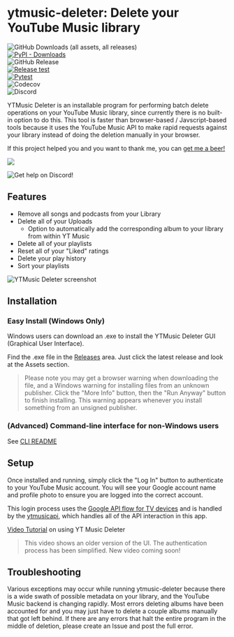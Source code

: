 # ytmusic-deleter: Delete your YouTube Music library
![GitHub Downloads (all assets, all releases)](https://img.shields.io/github/downloads/apastel/ytmusic-deleter/total?label=.exe%20Downloads)  
[![PyPI - Downloads](https://img.shields.io/pypi/dm/ytmusic-deleter?logo=pypi&logoColor=yellow&label=PyPI%20Downloads)](https://pypi.org/project/ytmusic-deleter/)  
![GitHub Release](https://img.shields.io/github/v/release/apastel/ytmusic-deleter)  
[![Release test](https://github.com/apastel/ytmusic-deleter/actions/workflows/test-exe.yml/badge.svg)](https://github.com/apastel/ytmusic-deleter/actions/workflows/test-exe.yml)  
[![Pytest](https://github.com/apastel/ytmusic-deleter/actions/workflows/pytest.yml/badge.svg)](https://github.com/apastel/ytmusic-deleter/actions/workflows/pytest.yml)  
![Codecov](https://img.shields.io/codecov/c/github/apastel/ytmusic-deleter?color=green)  
![Discord](https://img.shields.io/discord/1156973782741827686?logo=discord)

YTMusic Deleter is an installable program for performing batch delete operations on your YouTube Music library, since
currently there is no built-in option to do this. This tool is faster than browser-based / Javscript-based tools because
it uses the YouTube Music API to make rapid requests against your library instead of doing the deletion manually in your browser.

If this project helped you and you want to thank me, you can <a href="https://www.buymeacoffee.com/jewbix.cube">get me a beer!</a>

<a href="https://www.buymeacoffee.com/jewbix.cube"><img src="https://img.buymeacoffee.com/button-api/?text=Buy me a beer&emoji=🍻&slug=jewbix.cube&button_colour=FFDD00&font_colour=000000&font_family=Arial&outline_colour=000000&coffee_colour=ffffff"></a>

![Get help on Discord!](https://invidget.switchblade.xyz/M9t5H8njrM)


Features
--------
* Remove all songs and podcasts from your Library
* Delete all of your Uploads
  * Option to automatically add the corresponding album to your library from within YT Music
* Delete all of your playlists
* Reset all of your "Liked" ratings
* Delete your play history
* Sort your playlists

![YTMusic Deleter screenshot](https://i.imgur.com/ZmGl58E.gif)  

## Installation
### Easy Install (Windows Only)
Windows users can download an .exe to install the YTMusic Deleter GUI (Graphical User Interface).

Find the .exe file in the [Releases](https://github.com/apastel/ytmusic-deleter/releases) area. Just click the latest release and look at the Assets section.  
> Please note you may get a browser warning when downloading the file, and a Windows warning for installing files from an unknown publisher. Click the "More Info" button, then the "Run Anyway" button to finish installing. This warning appears whenever you install something from an unsigned publisher.

### (Advanced) Command-line interface for non-Windows users
See [CLI README](cli/README.md) 

## Setup
Once installed and running, simply click the "Log In" button to authenticate to your YouTube Music account.
You will see your Google account name and profile photo to ensure you are logged into the correct account.

This login process uses the [Google API flow for TV devices](https://developers.google.com/youtube/v3/guides/auth/devices)
and is handled by the [ytmusicapi](https://ytmusicapi.readthedocs.io/en/stable/setup/oauth.html), which handles all of the
API interaction in this app.

[Video Tutorial](https://youtu.be/f4RTUZ6kLUI?si=Rh_qzc21LS3xuw-e&t=60) on using YT Music Deleter
> This video shows an older version of the UI. The authentication process has been simplified. New video coming soon!


## Troubleshooting
Various exceptions may occur while running ytmusic-deleter because there is a wide swath of possible metadata on your library, and the YouTube Music backend is changing rapidly. Most errors deleting albums have been accounted for and you may just have to delete a couple albums manually that got left behind. If there are any errors that halt the entire program in the middle of deletion, please create an Issue and post the full error.
